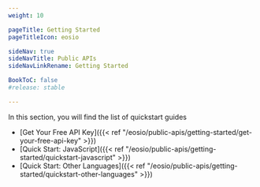 ```yaml
---
weight: 10

pageTitle: Getting Started
pageTitleIcon: eosio

sideNav: true
sideNavTitle: Public APIs
sideNavLinkRename: Getting Started

BookToC: false
#release: stable

---
```


In this section, you will find the list of quickstart guides

- [Get Your Free API Key]({{< ref "/eosio/public-apis/getting-started/get-your-free-api-key" >}})
- [Quick Start: JavaScript]({{< ref "/eosio/public-apis/getting-started/quickstart-javascript" >}})
- [Quick Start: Other Languages]({{< ref "/eosio/public-apis/getting-started/quickstart-other-languages" >}})
